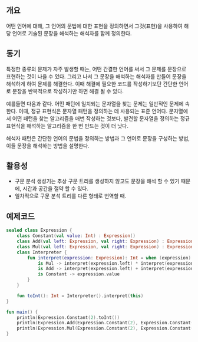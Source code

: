 ## 개요
어떤 언어에 대해, 그 언어의 문법에 대한 표현을 정의하면서 그것(표현)을 사용하여 해당 언어로 기술된 문장을 해석하는 해석자를 함께 정의한다.

## 동기
특정한 종류의 문제가 자주 발생할 때는, 어떤 간결한 언어를 써서 그 문제를 문장으로 표현하는 것이 나을 수 있다. 그리고 나서 그 문장을 해석하는 해석자를 만들어 문장을 해석하게 하여 문제를 해결한다. 이때 해결에 필요한 코드를 작성하기보단 간단한 언어로 문장을 반복적으로 작성하기만 하면 해결 될 수 있다.

예를들면 다음과 같다. 어떤 패턴에 일치되는 문자열을 찾는 문제는 일반적인 문제에 속한다. 이때, 정규 표현식은 문자열 패턴을 정의하는 데 사용되는 표준 언어다. 문자열에서 어떤 패턴을 찾는 알고리즘을 매번 작성하는 것보다, 발견할 문자열을 정의하는 정규 표현식을 해석하는 알고리즘을 한 번 만드는 것이 더 낫다.

해석자 패턴은 간단한 언어의 문법을 정의하는 방법과 그 언어로 문장을 구성하는 방법, 이들 문장을 해석하는 방법을 설명한다.

## 활용성
* 구문 분석 생성기는 추상 구문 트리를 생성하지 않고도 문장을 해석 할 수 있기 때문에, 시간과 공간을 절약 할 수 있다.
* 일차적으로 구문 분석 트리를 다른 형태로 번역할 때.

## 예제코드
```kotlin
sealed class Expression {
    class Constant(val value: Int) : Expression()
    class Add(val left: Expression, val right: Expression) : Expression()
    class Mul(val left: Expression, val right: Expression) : Expression()
    class Interpreter {
        fun interpret(expression: Expression): Int = when (expression) {
            is Mul -> interpret(expression.left) * interpret(expression.right)
            is Add -> interpret(expression.left) + interpret(expression.right)
            is Constant -> expression.value
        }
    }

    fun toInt(): Int = Interpreter().interpret(this)
}

fun main() {
    println(Expression.Constant(2).toInt())
    println(Expression.Add(Expression.Constant(2), Expression.Constant(3)).toInt())
    println(Expression.Mul(Expression.Constant(2), Expression.Constant(3)).toInt())
}
```